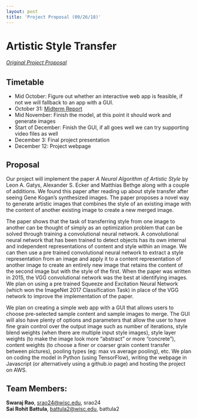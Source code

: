 ```yaml
---
layout: post
title: 'Project Proposal (09/26/18)'
---
```

# Artistic Style Transfer

###### [Original Project Proposal](https://docs.google.com/document/d/1SkfLmti0sP-YI5Gd3YDAnLqvERRPuLpEeC7HIRwHeAY/edit?usp=sharing)

## Timetable
* Mid October: Figure out whether an interactive web app is feasible, if not we will fallback to an app with a GUI.
* October 31: [Midterm Report](swrj.github.io/NeuralStyleTransfer/Report.html)
* Mid November: Finish the model, at this point it should work and generate images
* Start of December: Finish the GUI, if all goes well we can try supporting video files as well
* December 3: Final project presentation
* December 12: Project webpage

## Proposal
Our project will implement the paper *A Neural Algorithm of Artistic Style* by Leon A. Gatys, Alexander S. Ecker and Matthias Bethge along with a couple of additions. We found this paper after reading up about style transfer after seeing Gene Kogan’s synthesized images. The paper proposes a novel way to generate artistic images that combines the style of an existing image with the content of another existing image to create a new merged image. 

The paper shows that the task of transferring style from one image to another can be thought of simply as an optimization problem that can be solved through training a convolutional neural network. A convolutional neural network that has been trained to detect objects has its own internal and independent representations of content and style within an image. We can then use a pre trained convolutional neural network to extract a style representation from an image and apply it to a content representation of another image to create an entirely new image that retains the content of the second image but with the style of the first. When the paper was written in 2015, the VGG convolutional network was the best at identifying images. We plan on using a pre trained Squeeze and Excitation Neural Network (which won the ImageNet 2017 Classification Task) in place of the VGG network to improve the implementation of the paper.

We plan on creating a simple web app with a GUI that allows users to choose pre-selected sample content and sample images to merge. The GUI will also have plenty of options and parameters that allow the user to have fine grain control over the output image such as number of iterations, style blend weights (when there are multiple input style images), style layer weights (to make the image look more “abstract” or more “concrete”), content weights (to choose a finer or coarser grain content transfer between pictures), pooling types (eg: max vs average pooling), etc. We plan on coding the model in Python (using TensorFlow), writing the webpage in Javascript (or alternatively using a github.io page) and hosting the project on AWS.

## Team Members:
**Swaraj Rao**, [srao24@wisc.edu](mailto:srao24@wisc.edu), srao24  
**Sai Rohit Battula**, [battula2@wisc.edu](mailto:srao24@wisc.edu), battula2  
